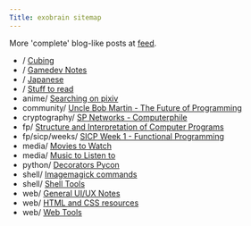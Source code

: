 ```yaml
---
Title: exobrain sitemap
---
```


More 'complete' blog-like posts at [feed](/feed).

* / [Cubing](/cubing/)
* / [Gamedev Notes](/gamedev/)
* / [Japanese](/japanese/)
* / [Stuff to read](/to_read/)
* anime/ [Searching on pixiv](/anime/pixiv/)
* community/ [Uncle Bob Martin - The Future of Programming](/community/future_of_programming/)
* cryptography/ [SP Networks - Computerphile](/cryptography/sp_networks/)
* fp/ [Structure and Interpretation of Computer Programs](/fp/sicp/)
* fp/sicp/weeks/ [SICP Week 1 - Functional Programming](/fp/sicp/weeks/01/)
* media/ [Movies to Watch](/media/to_watch/)
* media/ [Music to Listen to](/media/to_listen_to/)
* python/ [Decorators Pycon](/python/decorators/)
* shell/ [Imagemagick commands](/shell/imagemagick/)
* shell/ [Shell Tools](/shell/tools/)
* web/ [General UI/UX Notes](/web/ui_ux/)
* web/ [HTML and CSS resources](/web/html_resources/)
* web/ [Web Tools](/web/tools/)
